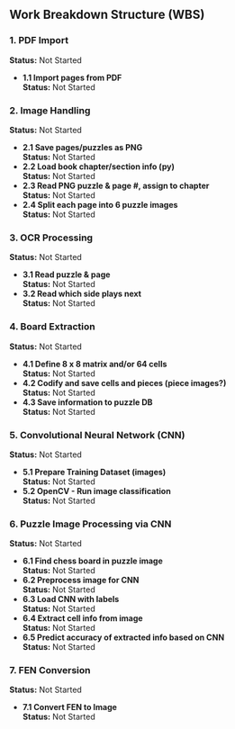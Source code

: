 ## Work Breakdown Structure (WBS)

### 1. PDF Import
**Status:** Not Started
   - **1.1 Import pages from PDF**  
     **Status:** Not Started

### 2. Image Handling
**Status:** Not Started
   - **2.1 Save pages/puzzles as PNG**  
     **Status:** Not Started
   - **2.2 Load book chapter/section info (py)**  
     **Status:** Not Started
   - **2.3 Read PNG puzzle & page #, assign to chapter**  
     **Status:** Not Started
   - **2.4 Split each page into 6 puzzle images**  
     **Status:** Not Started

### 3. OCR Processing
**Status:** Not Started
   - **3.1 Read puzzle & page**  
     **Status:** Not Started
   - **3.2 Read which side plays next**  
     **Status:** Not Started

### 4. Board Extraction
**Status:** Not Started
   - **4.1 Define 8 x 8 matrix and/or 64 cells**  
     **Status:** Not Started
   - **4.2 Codify and save cells and pieces (piece images?)**  
     **Status:** Not Started
   - **4.3 Save information to puzzle DB**  
     **Status:** Not Started

### 5. Convolutional Neural Network (CNN)
**Status:** Not Started
   - **5.1 Prepare Training Dataset (images)**  
     **Status:** Not Started
   - **5.2 OpenCV - Run image classification**  
     **Status:** Not Started

### 6. Puzzle Image Processing via CNN
**Status:** Not Started
   - **6.1 Find chess board in puzzle image**  
     **Status:** Not Started
   - **6.2 Preprocess image for CNN**  
     **Status:** Not Started
   - **6.3 Load CNN with labels**  
     **Status:** Not Started
   - **6.4 Extract cell info from image**  
     **Status:** Not Started
   - **6.5 Predict accuracy of extracted info based on CNN**  
     **Status:** Not Started

### 7. FEN Conversion
**Status:** Not Started
   - **7.1 Convert FEN to Image**  
     **Status:** Not Started
